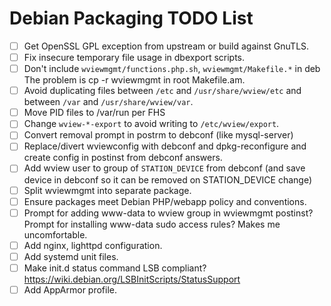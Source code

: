Debian Packaging TODO List
==========================

- [ ] Get OpenSSL GPL exception from upstream or build against GnuTLS.
- [ ] Fix insecure temporary file usage in dbexport scripts.
- [ ] Don't include `wviewmgmt/functions.php.sh`, `wviewmgmt/Makefile.*` in deb
      The problem is cp -r wviewmgmt in root Makefile.am.
- [ ] Avoid duplicating files between `/etc` and `/usr/share/wview/etc`
      and between `/var` and `/usr/share/wview/var`.
- [ ] Move PID files to /var/run per FHS
- [ ] Change `wview-*-export` to avoid writing to `/etc/wview/export`.
- [ ] Convert removal prompt in postrm to debconf (like mysql-server)
- [ ] Replace/divert wviewconfig with debconf and dpkg-reconfigure and create
      config in postinst from debconf answers.
- [ ] Add wview user to group of `STATION_DEVICE` from debconf
      (and save device in debconf so it can be removed on STATION_DEVICE change)
- [ ] Split wviewmgmt into separate package.
- [ ] Ensure packages meet Debian PHP/webapp policy and conventions.
- [ ] Prompt for adding www-data to wview group in wviewmgmt postinst?  Prompt
      for installing www-data sudo access rules?  Makes me uncomfortable.
- [ ] Add nginx, lighttpd configuration.
- [ ] Add systemd unit files.
- [ ] Make init.d status command LSB compliant?
      https://wiki.debian.org/LSBInitScripts/StatusSupport
- [ ] Add AppArmor profile.
